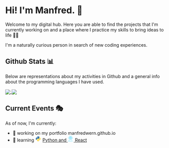# Hi! I'm Manfred. 👋

Welcome to my digital hub. Here you are able to find the projects that I'm currently working on and a place where I practice my skills to bring ideas to life 🧑‍💻 

I'm a naturally curious person in search of new coding experiences.

## Github Stats 📊
Below are representations about my activities in Github and a general info about the programming languages I have used.

<a href="https://github.com/anuraghazra/github-readme-stats">
  <img align="center" src="https://github-readme-stats.vercel.app/api?username=manfredwern&show_icons=true&theme=onedark&hide=contribs" />
</a>
<a href="https://github.com/anuraghazra/convoychat">
  <img align="center" src="https://github-readme-stats.vercel.app/api/top-langs/?username=manfredwern&layout=compact&theme=onedark" />
</a>


## Current Events 🎭

As of now, I'm currently:
- 🔭 working on my portfolio manfredwern.github.io
- 🌱 learning <img src="https://raw.githubusercontent.com/devicons/devicon/master/icons/python/python-original.svg" alt="python" width="19" height="19"/> </a> <a href="https://reactjs.org/" target="_blank"> Python and <img src="https://raw.githubusercontent.com/devicons/devicon/master/icons/react/react-original-wordmark.svg" alt="react" width="19" height="19"/> React

<!--
**manfredwern/manfredwern** is a ✨ _special_ ✨ repository because its `README.md` (this file) appears on your GitHub profile.

Here are some ideas to get you started:

- 🔭 I’m currently working on ...
- 🌱 I’m currently learning ...
- 👯 I’m looking to collaborate on ...
- 🤔 I’m looking for help with ...
- 💬 Ask me about ...
- 📫 How to reach me: ...
- 😄 Pronouns: ...
- ⚡ Fun fact: ...
-->
